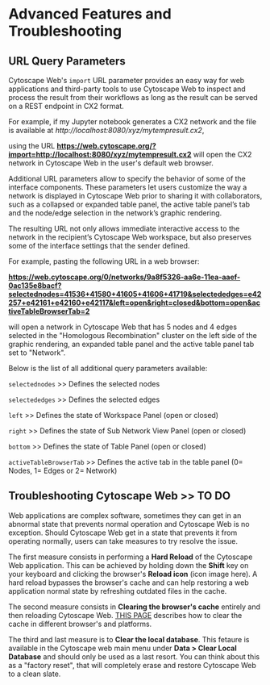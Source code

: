 Advanced Features and Troubleshooting
=========================
<a id="advanced_features"> </a>

## URL Query Parameters

Cytoscape Web's ```import``` URL parameter provides an easy way for web applications and third-party tools to use Cytoscape Web to inspect and process the result from their workflows as long as the result can be served on a REST endpoint in CX2 format. 

For example, if my Jupyter notebook generates a CX2 network and the file is available at *http://localhost:8080/xyz/mytempresult.cx2*,

using the URL **https://web.cytoscape.org/?import=http://localhost:8080/xyz/mytempresult.cx2** will open the CX2 network in Cytoscape Web in the user's default web browser.

Additional URL parameters allow to specify the behavior of some of the interface components. These parameters let users customize the way a network is displayed in Cytoscape Web prior to sharing it with collaborators, such as a collapsed or expanded table panel, the active table panel’s tab and the node/edge selection in the network’s graphic rendering.

The resulting URL not only allows immediate interactive access to the network in the recipient’s Cytoscape Web workspace, but also preserves some of the interface settings that the sender defined. 

For example, pasting the following URL in a web browser:

**https://web.cytoscape.org/0/networks/9a8f5326-aa6e-11ea-aaef-0ac135e8bacf?selectednodes=41536+41580+41605+41606+41719&selectededges=e42257+e42161+e42160+e42117&left=open&right=closed&bottom=open&activeTableBrowserTab=2**

will open a network in Cytoscape Web that has 5 nodes and 4 edges selected in the "Homologous Recombination" cluster on the left side of the graphic rendering, an expanded table panel and the active table panel tab set to "Network". 

Below is the list of all additional query parameters available:

```selectednodes``` >> Defines the selected nodes

```selectededges``` >> Defines the selected edges

```left``` >> Defines the state of Workspace Panel (open or closed)

```right``` >> Defines the state of Sub Network View Panel (open or closed)

```bottom``` >> Defines the state of Table Panel (open or closed)

```activeTableBrowserTab``` >> Defines the active tab in the table panel (0= Nodes, 1= Edges or 2= Network)


## Troubleshooting Cytoscape Web >> TO DO

Web applications are complex software, sometimes they can get in an abnormal state that prevents normal operation and Cytoscape Web is no exception. Should Cytoscape Web get in a state that prevents it from operating normally, users can take measures to try resolve the issue.

The first measure consists in performing a **Hard Reload** of the Cytoscape Web application. This can be achieved by holding down  the **Shift** key on your keyboard and clicking the browser's **Reload icon** (icon image here). A hard reload bypasses the browser's cache and can help restoring a web application normal state by refreshing outdated files in the cache.

The second measure consists in **Clearing the browser's cache** entirely and then reloading Cytoscape Web. [THIS PAGE](https://www.wikihow.com/Clear-Your-Browser%27s-Cache) describes how to clear the cache in different browser's and platforms.

The third and last measure is to **Clear the local database**. This fetaure is available in the Cytoscape web main menu under **Data > Clear Local Database** and should only be used as a last resort. You can think about this as a "factory reset", that will completely erase and restore Cytoscape Web to a clean slate.


